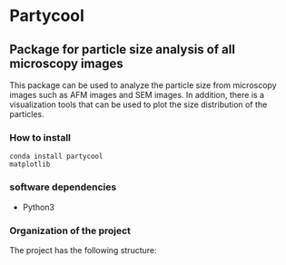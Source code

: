 # Partycool
## Package for particle size analysis of all microscopy images
This package can be used to analyze the particle size from microscopy images such as AFM images and SEM images. 
In addition, there is a visualization tools that can be used to plot the size distribution of the particles. 
### How to install
```
conda install partycool
matplotlib
```
### software dependencies
* Python3
### Organization of the project
The project has the following structure:

